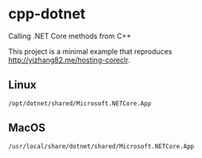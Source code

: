 # cpp-dotnet

Calling .NET Core methods from C++

This project is a minimal example that reproduces <http://yizhang82.me/hosting-coreclr>.

## Linux

```text
/opt/dotnet/shared/Microsoft.NETCore.App
```

## MacOS

```text
/usr/local/share/dotnet/shared/Microsoft.NETCore.App
```

